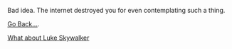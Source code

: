 Bad idea. The internet destroyed you for even contemplating such a thing.

[Go Back...](../marshmallow.md).

[What about Luke Skywalker](../luke-skywalker/luke-skywalker.md)
